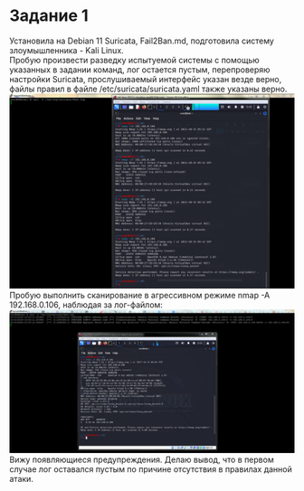 # Задание 1
Установила на Debian 11 Suricata, Fail2Ban.md, подготовила систему злоумышленника - Kali Linux.    
Пробую произвести разведку испытуемой системы с помощью указанных в задании команд, лог остается пустым, перепроверяю настройки Suricata, прослушиваемый интерфейс указан везде верно, файлы правил в файле /etc/suricata/suricata.yaml также указаны верно.    
![](https://github.com/OlgaLesnykh/screenshots/blob/main/InfoSec_010.png)    
Пробую выполнить сканирование в агрессивном режиме nmap -A 192.168.0.106, наблюдая за лог-файлом:    
![](https://github.com/OlgaLesnykh/screenshots/blob/main/InfoSec_011.png)   
Вижу появляющиеся предупреждения. Делаю вывод, что в первом случае лог оставался пустым по причине отсутствия в правилах данной атаки. 
